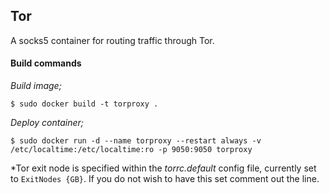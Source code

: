 ## Tor

A socks5 container for routing traffic through Tor.

#### Build commands
 
*Build image;*

    $ sudo docker build -t torproxy .

*Deploy container;*

    $ sudo docker run -d --name torproxy --restart always -v /etc/localtime:/etc/localtime:ro -p 9050:9050 torproxy

\*Tor exit node is specified within the *torrc.default* config file, currently set to `ExitNodes {GB}`.  If you do not wish to have this set comment out the line.
